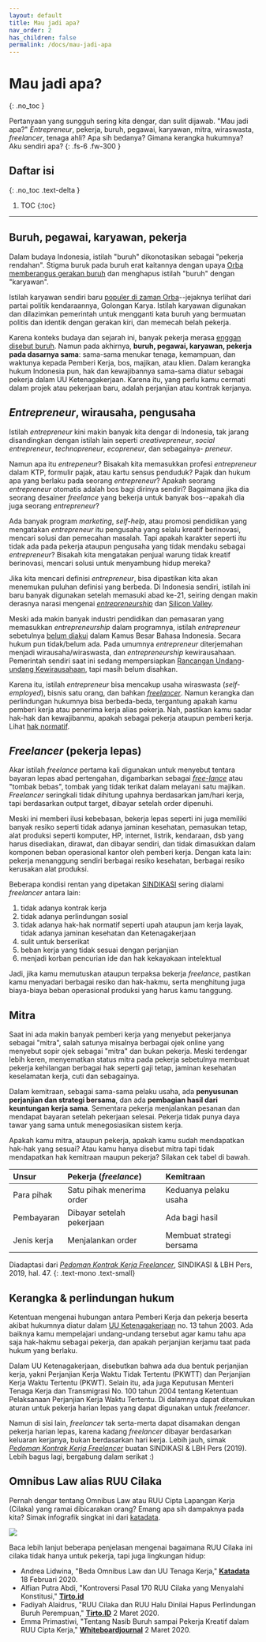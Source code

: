 ```yaml
---
layout: default
title: Mau jadi apa?
nav_order: 2
has_children: false
permalink: /docs/mau-jadi-apa
---
```


# Mau jadi apa?
{: .no_toc }

Pertanyaan yang sungguh sering kita dengar, dan sulit dijawab. "Mau jadi apa?" _Entrepreneur_, pekerja, buruh, pegawai, karyawan, mitra, wiraswasta, _freelancer_, tenaga ahli? Apa sih bedanya? Gimana kerangka hukumnya? Aku sendiri apa?
{: .fs-6 .fw-300 }

## Daftar isi
{: .no_toc .text-delta }

1. TOC
{:toc}

---

## Buruh, pegawai, karyawan, pekerja

Dalam budaya Indonesia, istilah "buruh" dikonotasikan sebagai "pekerja rendahan". Stigma buruk pada buruh erat kaitannya dengan upaya [Orba memberangus gerakan buruh](https://tirto.id/sejarah-orde-baru-melarang-peringatan-hari-buruh-ePJi) dan menghapus istilah "buruh" dengan "karyawan".

Istilah karyawan sendiri baru [populer di zaman Orba](https://historia.id/ekonomi/articles/asal-usul-istilah-karyawan-P7xaE)--jejaknya terlihat dari partai politik kendaraannya, Golongan Karya. Istilah karyawan digunakan dan dilazimkan pemerintah untuk mengganti kata buruh yang bermuatan politis dan identik dengan gerakan kiri, dan memecah belah pekerja.

Karena konteks budaya dan sejarah ini, banyak pekerja merasa [enggan disebut buruh](https://www.vice.com/id_id/article/59jxpx/ngobrol-bersama-anak-muda-pekerja-kerah-putih-yang-gamang-disebut-buruh). Namun pada akhirnya, **buruh, pegawai, karyawan, pekerja pada dasarnya sama**: sama-sama menukar tenaga, kemampuan, dan waktunya kepada Pemberi Kerja, bos, majikan, atau klien. Dalam kerangka hukum Indonesia pun, hak dan kewajibannya sama-sama diatur sebagai pekerja dalam UU Ketenagakerjaan. Karena itu, yang perlu kamu cermati dalam projek atau pekerjaan baru, adalah perjanjian atau kontrak kerjanya.

## _Entrepreneur_, wirausaha, pengusaha

Istilah _entrepreneur_ kini makin banyak kita dengar di Indonesia, tak jarang disandingkan dengan istilah lain seperti _creativepreneur_, _social entrepreneur_, _technopreneur_, _ecopreneur_, dan sebagainya- _preneur_.

Namun apa itu _entrepeneur_? Bisakah kita memasukkan profesi _entrepreneur_ dalam KTP, formulir pajak, atau kartu sensus penduduk? Pajak dan hukum apa yang berlaku pada seorang _entrepreneur_? Apakah seorang _entrepreneur_ otomatis adalah bos bagi dirinya sendiri? Bagaimana jika dia seorang desainer _freelance_ yang bekerja untuk banyak bos--apakah dia juga seorang _entrepreneur_?

Ada banyak program _marketing_, _self-help_, atau promosi pendidikan yang mengatakan _entrepreneur_ itu pengusaha yang selalu kreatif berinovasi, mencari solusi dan pemecahan masalah. Tapi apakah karakter seperti itu tidak ada pada pekerja ataupun pengusaha yang tidak mendaku sebagai _entrepreneur_? Bisakah kita mengatakan penjual warung tidak kreatif berinovasi, mencari solusi untuk menyambung hidup mereka?

Jika kita mencari definisi _entrepreneur_, bisa dipastikan kita akan menemukan puluhan definisi yang berbeda. Di Indonesia sendiri, istilah ini baru banyak digunakan setelah memasuki abad ke-21, seiring dengan makin derasnya narasi mengenai [_entrepreneurship_](https://www.wired.com/2013/11/silicon-valley-isnt-a-meritocracy-and-the-cult-of-the-entrepreneur-holds-people-back/) dan [Silicon Valley](https://link.springer.com/chapter/10.1057/9780230583603_3).

Meski ada makin banyak industri pendidikan dan pemasaran yang memasukkan _entrepreneurship_ dalam programnya, istilah _entrepreneur_ sebetulnya [belum diakui](https://kbbi.kemdikbud.go.id/entri/entrepreneur) dalam Kamus Besar Bahasa Indonesia. Secara hukum pun tidak/belum ada. Pada umumnya _entrepreneur_ diterjemahan menjadi wirausaha/wiraswasta, dan _entrepreneurship_ kewirausahaan. Pemerintah sendiri saat ini sedang mempersiapkan [Rancangan Undang](https://analisis.kontan.co.id/news/mengulas-ruu-kewirausahaan-nasional)-[undang Kewirausahaan](http://www.dpr.go.id/dokakd/dokumen/RJ2-20151210-040422-8650.pdf), tapi masih belum disahkan.

Karena itu, istilah _entrepreneur_ bisa mencakup usaha wiraswasta (_self-employed_), bisnis satu orang, dan bahkan [_freelancer_](#freelancer). Namun kerangka dan perlindungan hukumnya bisa berbeda-beda, tergantung apakah kamu pemberi kerja atau penerima kerja alias pekerja. Nah, pastikan kamu sadar hak-hak dan kewajibanmu, apakah sebagai pekerja ataupun pemberi kerja. Lihat [hak normatif](upah-hak-normatif).

## _Freelancer_ (pekerja lepas)

Akar istilah _freelance_ pertama kali digunakan untuk menyebut tentara bayaran lepas abad pertengahan, digambarkan sebagai [_free-lance_](https://www.merriam-webster.com/words-at-play/freelance-origin-meaning) atau "tombak bebas", tombak yang tidak terikat dalam melayani satu majikan. _Freelancer_ seringkali tidak dihitung upahnya berdasarkan jam/hari kerja, tapi berdasarkan output target, dibayar setelah order dipenuhi.

Meski ini memberi ilusi kebebasan, bekerja lepas seperti ini juga memiliki banyak resiko seperti tidak adanya jaminan kesehatan, pemasukan tetap, alat produksi seperti komputer, HP, internet, listrik, kendaraan, dsb yang harus disediakan, dirawat, dan dibayar sendiri, dan tidak dimasukkan dalam komponen beban operasional kantor oleh pemberi kerja. Dengan kata lain: pekerja menanggung sendiri berbagai resiko kesehatan, berbagai resiko kerusakan alat produksi.

Beberapa kondisi rentan yang dipetakan [SINDIKASI](https://sindikasi.org) sering dialami _freelancer_ antara lain:
1. tidak adanya kontrak kerja
1. tidak adanya perlindungan sosial
1. tidak adanya hak-hak normatif seperti upah ataupun jam kerja layak, tidak adanya jaminan kesehatan dan Ketenagakerjaan
1. sulit untuk berserikat
1. beban kerja yang tidak sesuai dengan perjanjian
1. menjadi korban pencurian ide dan hak kekayakaan intelektual

Jadi, jika kamu memutuskan ataupun terpaksa bekerja _freelance_, pastikan kamu menyadari berbagai resiko dan hak-hakmu, serta menghitung juga biaya-biaya beban operasional produksi yang harus kamu tanggung.

## Mitra

Saat ini ada makin banyak pemberi kerja yang menyebut pekerjanya sebagai "mitra", salah satunya misalnya berbagai ojek online yang menyebut sopir ojek sebagai "mitra" dan bukan pekerja. Meski terdengar lebih keren, menyematkan status mitra pada pekerja sebetulnya membuat pekerja kehilangan berbagai hak seperti gaji tetap, jaminan kesehatan keselamatan kerja, cuti dan sebagainya.

Dalam kemitraan, sebagai sama-sama pelaku usaha, ada **penyusunan perjanjian dan strategi bersama**, dan ada **pembagian hasil dari keuntungan kerja sama**. Sementara pekerja menjalankan pesanan dan mendapat bayaran setelah pekerjaan selesai. Pekerja tidak punya daya tawar yang sama untuk menegosiasikan sistem kerja.

Apakah kamu mitra, ataupun pekerja, apakah kamu sudah mendapatkan hak-hak yang sesuai? Atau kamu hanya disebut mitra tapi tidak mendapatkan hak kemitraan maupun pekerja? Silakan cek tabel di bawah.

| Unsur        | Pekerja (_freelance_)      | Kemitraan                |
|:-------------|:---------------------------|:-------------------------|
| Para pihak   | Satu pihak menerima order  | Keduanya pelaku usaha    |
| Pembayaran   | Dibayar setelah pekerjaan  | Ada bagi hasil           |
| Jenis kerja  | Menjalankan order          | Membuat strategi bersama |

Diadaptasi dari [_Pedoman Kontrak Kerja Freelancer_](https://www.sindikasi.org/unduh/), SINDIKASI & LBH Pers, 2019, hal. 47.
{: .text-mono .text-small}

## Kerangka & perlindungan hukum

Ketentuan mengenai hubungan antara Pemberi Kerja dan pekerja beserta akibat hukumnya diatur dalam [UU Ketenagakerjaan](https://peraturan.bpk.go.id/Home/Details/43013) no. 13 tahun 2003. Ada baiknya kamu mempelajari undang-undang tersebut agar kamu tahu apa saja hak-hakmu sebagai pekerja, dan apakah perjanjian kerjamu taat pada hukum yang berlaku.

Dalam UU Ketenagakerjaan, disebutkan bahwa ada dua bentuk perjanjian kerja, yakni Perjanjian Kerja Waktu Tidak Tertentu (PKWTT) dan Perjanjian Kerja Waktu Tertentu (PKWT). Selain itu, ada juga Keputusan Menteri Tenaga Kerja dan Transmigrasi No. 100 tahun 2004 tentang Ketentuan Pelaksanaan Perjanjian Kerja Waktu Tertentu. Di dalamnya dapat ditemukan aturan untuk pekerja harian lepas yang dapat digunakan untuk _freelancer_.

Namun di sisi lain, _freelancer_ tak serta-merta dapat disamakan dengan pekerja harian lepas, karena kadang _freelancer_ dibayar berdasarkan keluaran kerjanya, bukan berdasarkan hari kerja. Lebih jauh, simak [_Pedoman Kontrak Kerja Freelancer_](https://www.sindikasi.org/unduh/) buatan SINDIKASI & LBH Pers (2019). Lebih bagus lagi, bergabung dalam serikat :)

## Omnibus Law alias RUU Cilaka

Pernah dengar tentang Omnibus Law atau RUU Cipta Lapangan Kerja (Cilaka) yang ramai dibicarakan orang? Emang apa sih dampaknya pada kita? Simak infografik singkat ini dari [katadata](https://katadata.co.id/infografik/2020/02/18/beda-omnibus-law-dan-uu-tenaga-kerja).

![](https://www.perintis.or.id/wp-content/uploads/2020/05/OmnibusLawRUUCilaka.png)

Baca lebih lanjut beberapa penjelasan mengenai bagaimana RUU Cilaka ini cilaka tidak hanya untuk pekerja, tapi juga lingkungan hidup:

* Andrea Lidwina, "Beda Omnibus Law dan UU Tenaga Kerja," **[Katadata](https://katadata.co.id/infografik/2020/02/18/beda-omnibus-law-dan-uu-tenaga-kerja)** 18 Februari 2020.
* Alfian Putra Abdi, "Kontroversi Pasal 170 RUU Cilaka yang Menyalahi Konstitusi," [**Tirto.id**](https://tirto.id/kontroversi-pasal-170-ruu-cilaka-yang-menyalahi-konstitusi-ezzE)
* Fadiyah Alaidrus, "RUU Cilaka dan RUU Halu Dinilai Hapus Perlindungan Buruh Perempuan," [**Tirto.ID**](https://tirto.id/ruu-cilaka-dan-ruu-halu-dinilai-hapus-perlindungan-buruh-perempuan-eCoA) 2 Maret 2020.
* Emma Primastiwi, "Tentang Nasib Buruh sampai Pekerja Kreatif dalam RUU Cipta Kerja," [**Whiteboardjournal**](https://www.whiteboardjournal.com/ideas/human-interest/tentang-nasib-buruh-sampai-pekerja-kreatif-dalam-ruu-cipta-kerja/) 2 Maret 2020.
